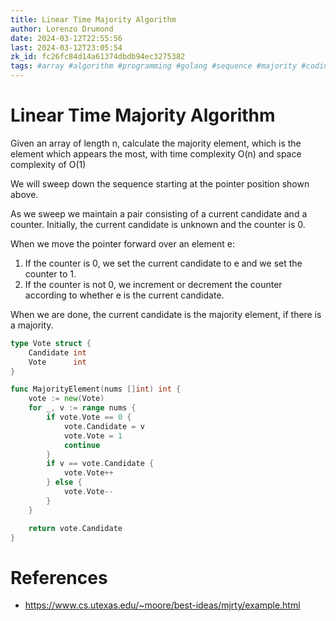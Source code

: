 ```yaml
---
title: Linear Time Majority Algorithm
author: Lorenzo Drumond
date: 2024-03-12T22:55:56
last: 2024-03-12T23:05:54
zk_id: fc26fc84d14a61374dbdb94ec3275382
tags: #array #algorithm #programming #golang #sequence #majority #coding #computer_science #linear
---
```



# Linear Time Majority Algorithm
Given an array of length n, calculate the majority element, which is the element which appears the most, with time complexity O(n) and space complexity of O(1)

We will sweep down the sequence starting at the pointer position shown above.

As we sweep we maintain a pair consisting of a current candidate and a counter. Initially, the current candidate is unknown and the counter is 0.

When we move the pointer forward over an element e:

1. If the counter is 0, we set the current candidate to e and we set the counter to 1.
2. If the counter is not 0, we increment or decrement the counter according to whether e is the current candidate.

When we are done, the current candidate is the majority element, if there is a majority.

```go
type Vote struct {
	Candidate int
	Vote      int
}

func MajorityElement(nums []int) int {
	vote := new(Vote)
	for _, v := range nums {
		if vote.Vote == 0 {
			vote.Candidate = v
			vote.Vote = 1
			continue
		}
		if v == vote.Candidate {
			vote.Vote++
		} else {
			vote.Vote--
		}
	}

	return vote.Candidate
}
```

# References
- https://www.cs.utexas.edu/~moore/best-ideas/mjrty/example.html
